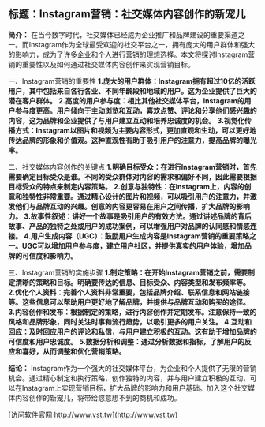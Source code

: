## **标题：Instagram营销：社交媒体内容创作的新宠儿**

**简介：**
在当今数字时代，社交媒体已经成为企业推广和品牌建设的重要渠道之一。而Instagram作为全球最受欢迎的社交平台之一，拥有庞大的用户群体和强大的影响力，成为了许多企业和个人进行营销的理想选择。本文将探讨Instagram营销的重要性以及如何通过社交媒体内容创作来实现营销目标。

一、Instagram营销的重要性
**1.庞大的用户群体：Instagram拥有超过10亿的活跃用户，其中包括来自各行各业、不同年龄段和地域的用户。这为企业提供了巨大的潜在客户群体。**
**2.高度的用户参与度：相比其他社交媒体平台，Instagram的用户参与度更高。用户倾向于主动浏览和互动，喜欢点赞、评论和分享他们感兴趣的内容，这为品牌和企业提供了与用户建立互动和培养忠诚度的机会。**
**3.视觉化传播方式：Instagram以图片和视频为主要内容形式，更加直观和生动，可以更好地传达品牌的形象和价值观。这种直观性有助于吸引用户的注意力，提高品牌的曝光率。**

二、社交媒体内容创作的关键点
**1.明确目标受众：在进行Instagram营销时，首先需要确定目标受众是谁。不同的受众群体对内容的需求和偏好不同，因此需要根据目标受众的特点来制定内容策略。**
**2.创意与独特性：在Instagram上，内容的创意和独特性非常重要。通过精心设计的图片和视频，可以吸引用户的注意力，并激发他们与品牌互动的兴趣。创意的内容更容易在用户之间传播，扩大品牌的影响力。**
**3.故事性叙述：讲好一个故事是吸引用户的有效方法。通过讲述品牌的背后故事、产品的独特之处或用户的成功案例，可以增强用户对品牌的认同感和情感连接。**
**4.用户生成内容（UGC）：鼓励用户生成内容是Instagram营销的重要策略之一。UGC可以增加用户参与度，建立用户社区，并提供真实的用户体验，增加品牌的可信度和影响力。**

三、Instagram营销的实施步骤
**1.制定策略：在开始Instagram营销之前，需要制定清晰的策略和目标。明确要传达的信息、目标受众、内容类型和发布频率等。**
**2.优化个人资料：完善个人资料非常重要，包括品牌介绍、联系信息和网站链接等。这些信息可以帮助用户更好地了解品牌，并提供与品牌互动和购买的途径。**
**3.内容创作和发布：根据制定的策略，进行内容创作并定期发布。注意保持一致的风格和品牌形象，同时关注时事和流行趋势，以吸引更多的用户关注。**
**4.互动和回应：及时回应用户的评论和私信，与用户建立积极的互动。这有助于增加品牌的可信度和用户忠诚度。**
**5.数据分析和调整：通过分析数据和指标，了解用户的反应和喜好，从而调整和优化营销策略。**

**结论：**
Instagram作为一个强大的社交媒体平台，为企业和个人提供了无限的营销机会。通过精心制定和执行策略，创作独特的内容，并与用户建立积极的互动，可以在Instagram上实现营销目标，扩大品牌的影响力和用户基础。加入这个社交媒体内容创作的新宠儿，将带给您意想不到的商机和成功。


[访问软件官网 http://www.vst.tw](http://www.vst.tw)
